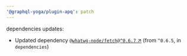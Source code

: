 ```yaml
---
'@graphql-yoga/plugin-apq': patch
---
```

dependencies updates:
  - Updated dependency [`@whatwg-node/fetch@^0.6.7` ↗︎](https://www.npmjs.com/package/@whatwg-node/fetch/v/0.6.7) (from `^0.6.5`, in `dependencies`)
